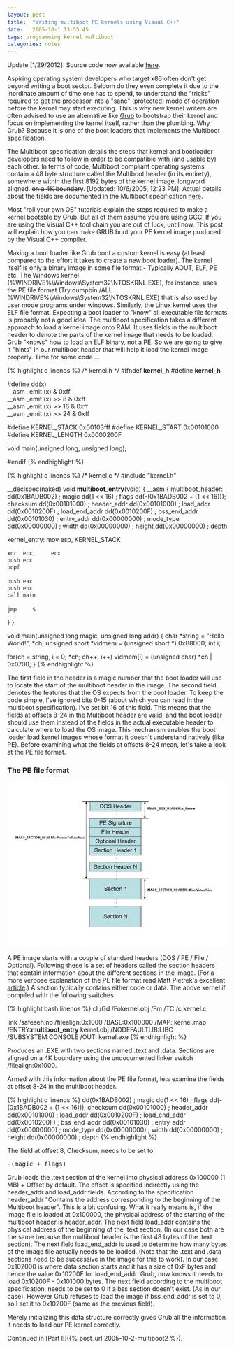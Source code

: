 ```yaml
---
layout: post
title:  "Writing multiboot PE kernels using Visual C++"
date:   2005-10-1 13:55:45
tags: programming kernel multiboot
categories: notes
---
```


Update [1/29/2012]: Source code now available [here](http://github.com/kaushiks/multibootpe).

Aspiring operating system developers who target x86 often don't get
beyond writing a boot sector. Seldom do they even complete it due to
the inordinate amount of time one has to spend, to understand the "tricks"
required to get the processor into a "sane" (protected) mode of
operation before the kernel may start executing. This is why
new kernel writers are often advised to use an alternative like
[Grub](http://www.gnu.org/software/grub/) to bootstrap their kernel
and focus on implementing the kernel itself, rather than the plumbing.
Why Grub? Because it is one of the boot loaders that implements the
Multiboot specification. 

The Multiboot specification details the steps that kernel and bootloader developers
need to follow in order to be compatible with (and usable by) each
other. In terms of code, Multiboot compliant operating systems
contain a 48 byte structure called the Multiboot header (in its
entirety), somewhere within the first 8192 bytes of the kernel image,
longword aligned. ~~on a 4K boundary~~. [Updated: 10/6/2005, 12:23
PM]. Actual details about the fields are documented in the Multiboot
specification
[here](http://www.gnu.org/software/grub/manual/multiboot/multiboot.html).

Most "roll your own OS" tutorials explain the steps required to make a kernel
bootable by Grub. But all of them assume you are using GCC. If you are
using the Visual C++ tool chain you are out of luck, until now. This
post will explain how you can make GRUB boot your PE kernel image
produced by the Visual C++ compiler.

Making a boot loader like Grub boot a custom kernel is easy (at least
compared to the effort it takes to create a new boot loader). The
kernel itself is only a binary image in some file format - Typically AOUT, ELF, PE
etc. The Windows kernel (%WINDRIVE%\Windows\System32\NTOSKRNL.EXE),
for instance, uses the PE file format (Try dumpbin /ALL %WINDRIVE%\Windows\System32\NTOSKRNL.EXE) that is
also used by user mode programs under windows. Similarly, the Linux
kernel uses the ELF file format. Expecting
a boot loader to "know" all executable file formats is probably not a
good idea. The multiboot specification takes a different approach to
load a kernel image onto RAM. It uses fields in the multiboot header
to denote the parts of the kernel image that needs to be loaded. Grub
"knows" how to load an ELF binary, not a PE. So we are going to give
it "hints" in our multiboot header that will help it load the kernel
image properly. Time for some code ...

{% highlight c linenos %}
/* kernel.h */
#ifndef __kernel_h__
#define __kernel_h__

#define dd(x)                        \
  __asm _emit (x)       & 0xff       \
  __asm _emit (x) >> 8  & 0xff       \
  __asm _emit (x) >> 16 & 0xff       \
  __asm _emit (x) >> 24 & 0xff

#define KERNEL_STACK               0x00103fff
#define KERNEL_START               0x00101000
#define KERNEL_LENGTH              0x0000200F

void main(unsigned long, unsigned long);

#endif
{% endhighlight %}

{% highlight c linenos %}
/* kernel.c */
#include "kernel.h"

__declspec(naked) void __multiboot_entry__(void)
{
  __asm {
  multiboot_header:
    dd(0x1BADB002)               ; magic
    dd(1 << 16)                  ; flags
    dd(-(0x1BADB002 + (1 << 16))); checksum
    dd(0x00101000)               ; header_addr
    dd(0x00101000)               ; load_addr
    dd(0x0010200F)               ; load_end_addr
    dd(0x0010200F)               ; bss_end_addr
    dd(0x00101030)               ; entry_addr
    dd(0x00000000)               ; mode_type
    dd(0x00000000)               ; width
    dd(0x00000000)               ; height
    dd(0x00000000)               ; depth

  kernel_entry:
    mov  esp,     KERNEL_STACK

    xor  ecx,     ecx
    push ecx
    popf

    push eax
    push ebx
    call main

    jmp     $
  }
}

void main(unsigned long magic, unsigned long addr)
{
  char *string = "Hello World!", *ch;
  unsigned short *vidmem = (unsigned short *) 0xB8000;
  int i;

  for(ch = string, i = 0; *ch; ch++, i++)
    vidmem[i] = (unsigned char) *ch | 0x0700;
}
{% endhighlight %}

The first field in the header is a magic number that the boot loader
will use to locate the start of the multiboot header in the image. The
second field denotes the features that the OS expects from the boot
loader. To keep the code simple, I've ignored bits 0-15 (about which
you can read in the multiboot specification). I've set bit 16 of this
field. This means that the fields at offsets 8-24 in the Multiboot
header are valid, and the boot loader should use them instead of the
fields in the actual executable header to calculate where to load the
OS image. This mechanism enables the boot loader load kernel images
whose format it doesn't understand natively (like PE). 
Before examining what the fields at offsets 8-24 mean, let's take a look at the PE file format.

### The PE file format

![The PE file](/images/pe.jpg)

A PE image starts with a couple of standard headers (DOS / PE / File /
Optional). Following these is a set of headers called the section
headers that contain information about the different sections in the
image. (For a more verbose explanation of the PE file format read Matt
Pietrek's excellent
[article](https://msdn.microsoft.com/en-us/library/ms809762.aspx).) A
section typically contains either code or data. The above kernel if
compiled with the following switches  

{% highlight bash linenos %}
cl      /Gd
        /Fokernel.obj
        /Fm
        /TC
        /c
        kernel.c

link     /safeseh:no
         /filealign:0x1000
         /BASE:0x100000
         /MAP: kernel.map
         /ENTRY:__multiboot_entry__ kernel.obj
         /NODEFAULTLIB:LIBC
         /SUBSYSTEM:CONSOLE
         /OUT: kernel.exe
{% endhighlight %}

Produces an .EXE with two sections named .text and .data. Sections are
aligned on a 4K boundary using the undocumented linker switch
/filealign:0x1000. 

Armed with this information about the PE file format, lets examine the
fields at offset 8-24 in the multiboot header.

{% highlight c linenos %}
dd(0x1BADB002)               ; magic
dd(1 << 16)                  ; flags
dd(-(0x1BADB002 + (1 << 16))); checksum
dd(0x00101000)               ; header_addr
dd(0x00101000)               ; load_addr
dd(0x0010200F)               ; load_end_addr
dd(0x0010200F)               ; bss_end_addr
dd(0x00101030)               ; entry_addr
dd(0x00000000)               ; mode_type
dd(0x00000000)               ; width
dd(0x00000000)               ; height
dd(0x00000000)               ; depth
{% endhighlight %}

The field at offset 8, Checksum, needs to be set to
<pre>-(magic + flags)</pre>

Grub loads the .text section of the kernel into physical
address 0x100000 (1 MB) + Offset by default. The offset is specified
indirectly using the header\_addr and load\_addr fields. According to
the specification header\_addr "Contains the address corresponding to
the beginning of the Multiboot header". This is a bit confusing. What
it really means is, if the image file is loaded at 0x100000, the
physical address of the starting of the multiboot header is
header\_addr. The next field load\_addr contains the physical address of
the beginning of the .text section. (In our case both are the same
because the multiboot header is the first 48 bytes of the .text
section). The next field load\_end\_addr is used to determine how many
bytes of the image file actually needs to be loaded. (Note that the
.text and .data sections need to be successive in the image for this
to work). In our case 0x102000 is where data section starts and it has
a size of 0xF bytes and hence the value 0x10200F for
load\_end\_addr. Grub, now knows it needs to load 0x10200F - 0x101000
bytes. The next field according to the multiboot specification, needs
to be set to 0 if a bss section doesn't exist. (As in our
case). However Grub refuses to load the image if bss\_end\_addr is set
to 0, so I set it to 0x10200F (same as the previous field).

Merely initializing this data structure correctly gives Grub all the
information it needs to load our PE kernel correctly.

Continued in [Part II]({% post_url 2005-10-2-multiboot2 %}).
